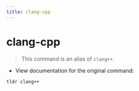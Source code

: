 ```yaml
---
title: clang-cpp
---
```

# clang-cpp

> This command is an alias of `clang++`.

- View documentation for the original command:

`tldr clang++`
